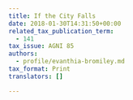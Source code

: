 ```yaml
---
title: If the City Falls
date: 2018-01-30T14:31:50+00:00
related_tax_publication_term:
  - 141
tax_issue: AGNI 85
authors:
  - profile/evanthia-bromiley.md
tax_format: Print
translators: []

---
```

